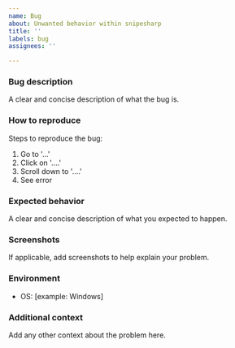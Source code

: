 ```yaml
---
name: Bug
about: Unwanted behavior within snipesharp
title: ''
labels: bug
assignees: ''

---
```


### Bug description
A clear and concise description of what the bug is.

### How to reproduce
Steps to reproduce the bug:
1. Go to '...'
2. Click on '....'
3. Scroll down to '....'
4. See error

### Expected behavior
A clear and concise description of what you expected to happen.

### Screenshots
If applicable, add screenshots to help explain your problem.

### Environment
 - OS: [example: Windows]

### Additional context
Add any other context about the problem here.
